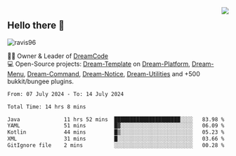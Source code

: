 <img align='right' src="https://github-readme-stats.vercel.app/api?username=Ravis96&show_icons=true">

## Hello there 👋
<p align="left"> <img src="https://komarev.com/ghpvc/?username=ravis96&label=Profile%20views&color=0e75b6&style=flat" alt="ravis96" /> </p>

👨‍💻 Owner & Leader of [DreamCode](https://github.com/DreamPoland) <br>
💻 Open-Source projects: [Dream-Template](https://github.com/DreamPoland/dream-template) on [Dream-Platform](https://github.com/DreamPoland/dream-platform), [Dream-Menu](https://github.com/DreamPoland/dream-menu), [Dream-Command](https://github.com/DreamPoland/dream-command), [Dream-Notice](https://github.com/DreamPoland/dream-notice), [Dream-Utilities](https://github.com/DreamPoland/dream-utilities) and +500 bukkit/bungee plugins.

<!--START_SECTION:waka-->

```txt
From: 07 July 2024 - To: 14 July 2024

Total Time: 14 hrs 8 mins

Java              11 hrs 52 mins  █████████████████████░░░░   83.98 %
YAML              51 mins         █▓░░░░░░░░░░░░░░░░░░░░░░░   06.09 %
Kotlin            44 mins         █▒░░░░░░░░░░░░░░░░░░░░░░░   05.23 %
XML               31 mins         █░░░░░░░░░░░░░░░░░░░░░░░░   03.66 %
GitIgnore file    2 mins          ░░░░░░░░░░░░░░░░░░░░░░░░░   00.28 %
```

<!--END_SECTION:waka-->
